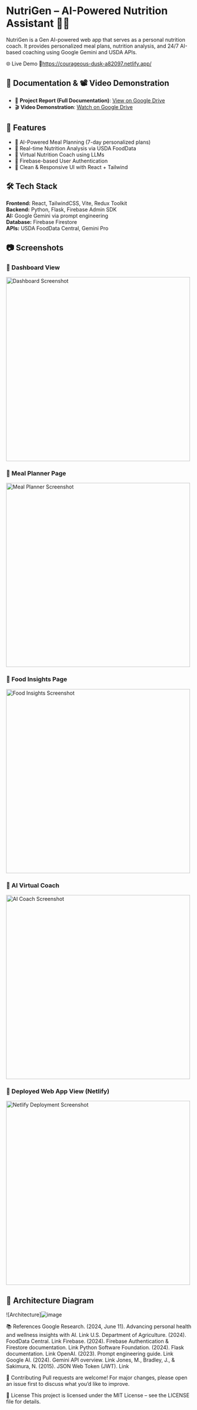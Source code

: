 # NutriGen – AI-Powered Nutrition Assistant 🥗🤖

NutriGen is a Gen AI-powered web app that serves as a personal nutrition coach. It provides personalized meal plans, nutrition analysis, and 24/7 AI-based coaching using Google Gemini and USDA APIs.




🌐 Live Demo
🔗https://courageous-dusk-a82097.netlify.app/



## 📄 Documentation & 📽️ Video Demonstration
- 📘 **Project Report (Full Documentation)**: [View on Google Drive](https://docs.google.com/document/d/1ob10vbQrODunPIQd9FyIchpxh4Dmjc8m/edit?usp=drive_link&ouid=103655358701706972407&rtpof=true&sd=true)
- 🎬 **Video Demonstration**: [Watch on Google Drive](https://drive.google.com/file/d/1XyzLMNOP3Q8RST/view)



## 🚀 Features
- 🧠 AI-Powered Meal Planning (7-day personalized plans)
- 🥦 Real-time Nutrition Analysis via USDA FoodData
- 💬 Virtual Nutrition Coach using LLMs
- 🔐 Firebase-based User Authentication
- 🎯 Clean & Responsive UI with React + Tailwind



## 🛠️ Tech Stack
**Frontend:** React, TailwindCSS, Vite, Redux Toolkit  
**Backend:** Python, Flask, Firebase Admin SDK  
**AI:** Google Gemini via prompt engineering  
**Database:** Firebase Firestore  
**APIs:** USDA FoodData Central, Gemini Pro  



## 📷 Screenshots

### 🔹 Dashboard View
<img src="https://github.com/user-attachments/assets/a44e5027-3f66-439b-b380-e3bd72154c69" alt="Dashboard Screenshot" width="500"/>

### 🔹 Meal Planner Page
<img src="https://github.com/user-attachments/assets/920d3708-bbb2-404e-88d5-66a8404f85a3" alt="Meal Planner Screenshot" width="500"/>

### 🔹 Food Insights Page
<img src="https://github.com/user-attachments/assets/86bf5127-5686-482e-b39e-fd3ece8f782e" alt="Food Insights Screenshot" width="500"/>

### 🔹 AI Virtual Coach
<img src="https://github.com/user-attachments/assets/b34371d5-7a6b-466a-ac0f-4604af0f4679" alt="AI Coach Screenshot" width="500"/>

### 🔹 Deployed Web App View (Netlify)
<img src="https://github.com/user-attachments/assets/021406b3-66dd-4619-98ed-eb05f29c90bc" alt="Netlify Deployment Screenshot" width="500"/>



## 📐 Architecture Diagram

![Architecture]![image](https://github.com/user-attachments/assets/6138d265-7109-4ef0-88a6-a4a57716dfec)



📚 References
Google Research. (2024, June 11). Advancing personal health and wellness insights with AI. Link
U.S. Department of Agriculture. (2024). FoodData Central. Link
Firebase. (2024). Firebase Authentication & Firestore documentation. Link
Python Software Foundation. (2024). Flask documentation. Link
OpenAI. (2023). Prompt engineering guide. Link
Google AI. (2024). Gemini API overview. Link
Jones, M., Bradley, J., & Sakimura, N. (2015). JSON Web Token (JWT). Link



🤝 Contributing
Pull requests are welcome! For major changes, please open an issue first to discuss what you’d like to improve.



📄 License
This project is licensed under the MIT License – see the LICENSE file for details.
